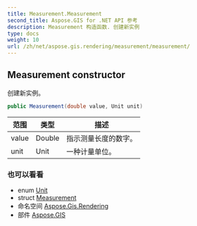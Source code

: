 ```yaml
---
title: Measurement.Measurement
second_title: Aspose.GIS for .NET API 参考
description: Measurement 构造函数. 创建新实例
type: docs
weight: 10
url: /zh/net/aspose.gis.rendering/measurement/measurement/
---
```

## Measurement constructor

创建新实例。

```csharp
public Measurement(double value, Unit unit)
```

| 范围 | 类型 | 描述 |
| --- | --- | --- |
| value | Double | 指示测量长度的数字。 |
| unit | Unit | 一种计量单位。 |

### 也可以看看

* enum [Unit](../../unit/)
* struct [Measurement](../)
* 命名空间 [Aspose.Gis.Rendering](../../measurement/)
* 部件 [Aspose.GIS](../../../)


